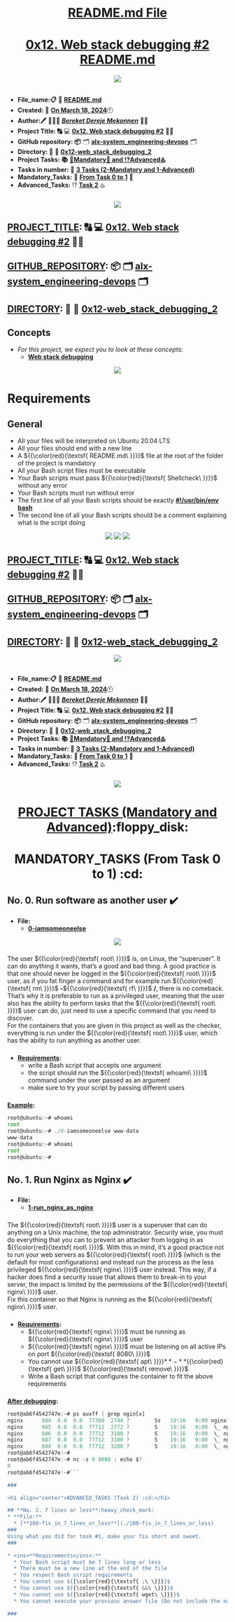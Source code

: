 <H1 align="center", height="1500"> <ins> README.md File </ins> </H1>
<H1 align="center"> <ins> 0x12. Web stack debugging #2 README.md</ins> </H1>

<p align="center">
  <img src="https://i.ibb.co/FX7ZmBZ/0x12-Web-stack-debugging-2-Alx-logo.png" />
</p>

##

* **File_name:📋** 📖 [**README.md**](https://github.com/BekaHabesha/alx-system_engineering-devops/blob/master/0x12-web_stack_debugging_2/README.md)
* **Created: 📅** <ins>**On March 18, 2024**</ins>🕙
* **Author:🖊️** 👨🏻‍💻 [***Bereket Dereje Mekonnen***](https://intranet.alxswe.com/users/BereketDerejeMekonnen) 🧑‍💻
* **Project Title: 🔠**  💻 [**0x12. Web stack debugging #2**](https://intranet.alxswe.com/projects/287) 📝🔡
* **GitHub repository: 📦** 🗂 [**alx-system_engineering-devops**](https://github.com/BekaHabesha/alx-system_engineering-devops) 🗂
* **Directory: 💼** 📂 [**0x12-web_stack_debugging_2**](https://github.com/BekaHabesha/alx-system_engineering-devops/tree/master/0x12-web_stack_debugging_2)
* **Project Tasks: 📚** <ins>**💯Mandatory💯 and ⁉️Advanced♨️**</ins>
* **Tasks in number: 🔢** <ins>**3 Tasks (2-Mandatory and 1-Advanced)**</ins>
* **Mandatory_Tasks:** 💯 <ins>**From Task 0 to 1**</ins> 💯
* **Advanced_Tasks:** ⁉️ <ins>**Task 2**</ins> ♨️

###   

<p align="center">
  <img src="https://d2908q01vomqb2.cloudfront.net/17ba0791499db908433b80f37c5fbc89b870084b/2021/07/01/FioriWAF_Picture_1.png" />
</p>
                     
##

## <ins>**PROJECT_TITLE</ins>: 🔠**  💻 [**0x12. Web stack debugging #2**](https://intranet.alxswe.com/projects/287) 📝🔡

## <ins>**GITHUB_REPOSITORY</ins>: 📦** 🗂 [**alx-system_engineering-devops**](https://github.com/BekaHabesha/alx-system_engineering-devops) 🗂

## <ins>**DIRECTORY</ins>: 💼** 📂 [**0x12-web_stack_debugging_2**](https://github.com/BekaHabesha/alx-system_engineering-devops/tree/master/0x12-web_stack_debugging_2)

###

<h2>Concepts</h2>

* *For this project, we expect you to look at these concepts:*
  * [**Web stack debugging**](https://intranet.alxswe.com/concepts/68)

<p align="center">
  <img src="https://s3.amazonaws.com/intranet-projects-files/holbertonschool-sysadmin_devops/287/99littlebugsinthecode-holberton.jpg" />
</p>

###

<h1> Requirements </h1>

<h2> General </h2>

* All your files will be interpreted on Ubuntu 20.04 LTS
* All your files should end with a new line
* A ${{\color{red}{\textsf{ README.md\ \}}}}\$ file at the root of the folder of the project is mandatory
* All your Bash script files must be executable
* Your Bash scripts must pass ${{\color{red}{\textsf{ Shellcheck\ \}}}}\$ without any error
* Your Bash scripts must run without error
* The first line of all your Bash scripts should be exactly [**#!/usr/bin/env bash**](0-iamsomeoneelse)
* The second line of all your Bash scripts should be a comment explaining what is the script doing

<p align="center">
  <img src="https://miro.medium.com/v2/resize:fit:1358/1*slTxGYB0pvqUEF37YkxupQ.png" />
  <img src="https://encrypted-tbn0.gstatic.com/images?q=tbn:ANd9GcTYzJnfk53aqLKxZIfTVAxt5PGLKcjMtuKX-Q&usqp=CAU" />
  <img src="https://miro.medium.com/v2/resize:fit:720/format:webp/1*hXuuhny2NRwVopbkfz5caw.png" />
</p>

###

## <ins>**PROJECT_TITLE</ins>: 🔠**  💻 [**0x12. Web stack debugging #2**](https://intranet.alxswe.com/projects/287) 📝🔡

## <ins>**GITHUB_REPOSITORY</ins>: 📦** 🗂 [**alx-system_engineering-devops**](https://github.com/BekaHabesha/alx-system_engineering-devops) 🗂

## <ins>**DIRECTORY</ins>: 💼** 📂 [**0x12-web_stack_debugging_2**](https://github.com/BekaHabesha/alx-system_engineering-devops/tree/master/0x12-web_stack_debugging_2)

<p align="center">
  <img src="https://s3.amazonaws.com/intranet-projects-files/holbertonschool-sysadmin_devops/287/99littlebugsinthecode-holberton.jpg" />
</p>

##

* **File_name:📋** 📖 [**README.md**](https://github.com/BekaHabesha/alx-system_engineering-devops/blob/master/0x12-web_stack_debugging_2/README.md)
* **Created: 📅** <ins>**On March 18, 2024**</ins>🕙
* **Author:🖊️** 👨🏻‍💻 [***Bereket Dereje Mekonnen***](https://intranet.alxswe.com/users/BereketDerejeMekonnen) 🧑‍💻
* **Project Title: 🔠**  💻 [**0x12. Web stack debugging #2**](https://intranet.alxswe.com/projects/287) 📝🔡
* **GitHub repository: 📦** 🗂 [**alx-system_engineering-devops**](https://github.com/BekaHabesha/alx-system_engineering-devops) 🗂
* **Directory: 💼** 📂 [**0x12-web_stack_debugging_2**](https://github.com/BekaHabesha/alx-system_engineering-devops/tree/master/0x12-web_stack_debugging_2)
* **Project Tasks: 📚** <ins>**💯Mandatory💯 and ⁉️Advanced♨️**</ins>
* **Tasks in number: 🔢** <ins>**3 Tasks (2-Mandatory and 1-Advanced)**</ins>
* **Mandatory_Tasks:** 💯 <ins>**From Task 0 to 1**</ins> 💯
* **Advanced_Tasks:** ⁉️ <ins>**Task 2**</ins> ♨️
###

<p align="center">
  <img src="https://i.ibb.co/y5wmQyd/Alx-enginn-Build-ur-future.png" />
</p>

<H1 align="center"> <ins> PROJECT TASKS (Mandatory and Advanced)</ins>:floppy_disk:</H1>

<H1 align="center">MANDATORY_TASKS (From Task 0 to 1) :cd:</h1>

## **No. 0. Run software as another user** :heavy_check_mark:
* **File:**
  * [**0-iamsomeoneelse**](./0-iamsomeoneelse)

<p align="center">
  <img src="https://s3.amazonaws.com/alx-intranet.hbtn.io/uploads/medias/2020/9/eaeff07a715ff880b1ceb8e863a1d141a74a7f85.png?X-Amz-Algorithm=AWS4-HMAC-SHA256&X-Amz-Credential=AKIARDDGGGOUSBVO6H7D%2F20240319%2Fus-east-1%2Fs3%2Faws4_request&X-Amz-Date=20240319T185236Z&X-Amz-Expires=86400&X-Amz-SignedHeaders=host&X-Amz-Signature=9f7bb5e619fe31e332ea8583ecc314f4957cf55974ec57f249d6fdaa6f89bb25" />
</p>

###
The user ${{\color{red}{\textsf{ root\ \}}}}$ is, on Linux, the “superuser”. It can do anything it wants, that’s a good and bad thing. A good practice is that one should never be logged in the ${{\color{red}{\textsf{ root\ \}}}}$ user, as if you fat finger a command and for example run ${{\color{red}{\textsf{ rm\ \}}}}$ **-**${{\color{red}{\textsf{ rf\ \}}}}$ **/**, there is no comeback. That’s why it is preferable to run as a privileged user, meaning that the user also has the ability to perform tasks that the ${{\color{red}{\textsf{ root\ \}}}}$ user can do, just need to use a specific command that you need to discover.<br>
For the containers that you are given in this project as well as the checker, everything is run under the ${{\color{red}{\textsf{ root\ \}}}}$ user, which has the ability to run anything as another user.
###

* <ins>**Requirements</ins>:**
  * write a Bash script that accepts one argument
  * the script should run the ${{\color{red}{\textsf{ whoami\ \}}}}$ command under the user passed as an argument
  * make sure to try your script by passing different users
###

<ins>**Example</ins>:**

```js
root@ubuntu:~# whoami
root
root@ubuntu:~# ./0-iamsomeoneelse www-data
www-data
root@ubuntu:~# whoami
root
root@ubuntu:~#
```

###

## **No. 1. Run Nginx as Nginx** :heavy_check_mark:
* **File:**
  * [**1-run_nginx_as_nginx**](./1-run_nginx_as_nginx)
###
The ${{\color{red}{\textsf{ root\ \}}}}$ user is a superuser that can do anything on a Unix machine, the top administrator. Security wise, you must do everything that you can to prevent an attacker from logging in as ${{\color{red}{\textsf{ root\ \}}}}$. With this in mind, it’s a good practice not to run your web servers as ${{\color{red}{\textsf{ root\ \}}}}$ (which is the default for most configurations) and instead run the process as the less privileged ${{\color{red}{\textsf{ nginx\ \}}}}$ user instead. This way, if a hacker does find a security issue that allows them to break-in to your server, the impact is limited by the permissions of the ${{\color{red}{\textsf{ nginx\ \}}}}$ user.<br>
Fix this container so that Nginx is running as the ${{\color{red}{\textsf{ nginx\ \}}}}$ user.
###

* <ins>**Requirements</ins>:**
  * ${{\color{red}{\textsf{ nginx\ \}}}}$ must be running as ${{\color{red}{\textsf{ nginx\ \}}}}$ user
  * ${{\color{red}{\textsf{ nginx\ \}}}}$ must be listening on all active IPs on port ${{\color{red}{\textsf{ 8080\ \}}}}$
  * You cannot use ${{\color{red}{\textsf{ apt\ \}}}}$**-**${{\color{red}{\textsf{ get\ \}}}}$ ${{\color{red}{\textsf{ remove\ \}}}}$
  * Write a Bash script that configures the container to fit the above requirements
###

<ins>**After debugging</ins>:**

```js
root@ab6f4542747e:~# ps auxff | grep ngin[x]
nginx      884  0.0  0.0  77360  2744 ?        Ss   19:16   0:00 nginx: master process /usr/sbin/nginx
nginx      885  0.0  0.0  77712  2772 ?        S    19:16   0:00  \_ nginx: worker process
nginx      886  0.0  0.0  77712  3180 ?        S    19:16   0:00  \_ nginx: worker process
nginx      887  0.0  0.0  77712  3180 ?        S    19:16   0:00  \_ nginx: worker process
nginx      888  0.0  0.0  77712  3208 ?        S    19:16   0:00  \_ nginx: worker process
root@ab6f4542747e:~#
root@ab6f4542747e:~# nc -z 0 8080 ; echo $?
0
root@ab6f4542747e:~#```

###

<h1 align="center">ADVANCED_TASKS (Task 2) :cd:</h1>

## **No. 2. 7 lines or less**:heavy_check_mark:
* **File:**
  * [**100-fix_in_7_lines_or_less**](./100-fix_in_7_lines_or_less)
###
Using what you did for task #1, make your fix short and sweet.
###

* <ins>**Requirements</ins>:**
  * Your Bash script must be 7 lines long or less
  * There must be a new line at the end of the file
  * You respect Bash script requirements
  * You cannot use ${{\color{red}{\textsf{ ;\ \}}}}$
  * You cannot use ${{\color{red}{\textsf{ &&\ \}}}}$
  * You cannot use ${{\color{red}{\textsf{ wget\ \}}}}$
  * You cannot execute your previous answer file (Do not include the name of the previous script in this one)

###
